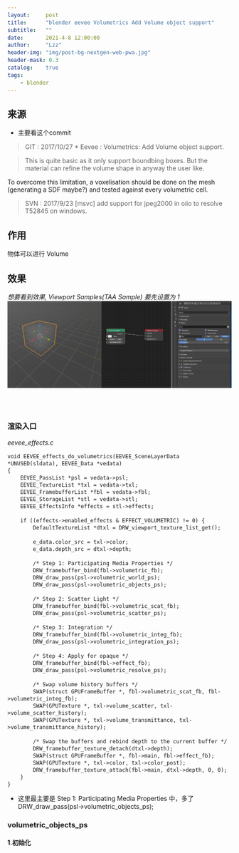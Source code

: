 ```yaml
---
layout:     post
title:      "blender eevee Volumetrics Add Volume object support"
subtitle:   ""
date:       2021-4-8 12:00:00
author:     "Lzz"
header-img: "img/post-bg-nextgen-web-pwa.jpg"
header-mask: 0.3
catalog:    true
tags:
    - blender
---
```


## 来源

- 主要看这个commit

> GIT : 2017/10/27  *   Eevee : Volumetrics: Add Volume object support. <br> 

> This is quite basic as it only support boundbing boxes.
But the material can refine the volume shape in anyway the user like.

>
To overcome this limitation, a voxelisation should be done on the mesh (generating a SDF maybe?) and tested against every volumetric cell.

> SVN : 2017/9/23  [msvc] add support for jpeg2000 in oiio to resolve T52845 on windows. 


## 作用
物体可以进行 Volume


## 效果
*想要看到效果, Viewport Samples(TAA Sample) 要先设置为 1*
![](/img/Eevee/Volumetrics+/02/1.png)

<br><br>


### 渲染入口

*eevee_effects.c*

```
void EEVEE_effects_do_volumetrics(EEVEE_SceneLayerData *UNUSED(sldata), EEVEE_Data *vedata)
{
	EEVEE_PassList *psl = vedata->psl;
	EEVEE_TextureList *txl = vedata->txl;
	EEVEE_FramebufferList *fbl = vedata->fbl;
	EEVEE_StorageList *stl = vedata->stl;
	EEVEE_EffectsInfo *effects = stl->effects;

	if ((effects->enabled_effects & EFFECT_VOLUMETRIC) != 0) {
		DefaultTextureList *dtxl = DRW_viewport_texture_list_get();

		e_data.color_src = txl->color;
		e_data.depth_src = dtxl->depth;

		/* Step 1: Participating Media Properties */
		DRW_framebuffer_bind(fbl->volumetric_fb);
		DRW_draw_pass(psl->volumetric_world_ps);
		DRW_draw_pass(psl->volumetric_objects_ps);

		/* Step 2: Scatter Light */
		DRW_framebuffer_bind(fbl->volumetric_scat_fb);
		DRW_draw_pass(psl->volumetric_scatter_ps);

		/* Step 3: Integration */
		DRW_framebuffer_bind(fbl->volumetric_integ_fb);
		DRW_draw_pass(psl->volumetric_integration_ps);

		/* Step 4: Apply for opaque */
		DRW_framebuffer_bind(fbl->effect_fb);
		DRW_draw_pass(psl->volumetric_resolve_ps);

		/* Swap volume history buffers */
		SWAP(struct GPUFrameBuffer *, fbl->volumetric_scat_fb, fbl->volumetric_integ_fb);
		SWAP(GPUTexture *, txl->volume_scatter, txl->volume_scatter_history);
		SWAP(GPUTexture *, txl->volume_transmittance, txl->volume_transmittance_history);

		/* Swap the buffers and rebind depth to the current buffer */
		DRW_framebuffer_texture_detach(dtxl->depth);
		SWAP(struct GPUFrameBuffer *, fbl->main, fbl->effect_fb);
		SWAP(GPUTexture *, txl->color, txl->color_post);
		DRW_framebuffer_texture_attach(fbl->main, dtxl->depth, 0, 0);
	}
}
```
>
- 这里最主要是 Step 1: Participating Media Properties 中，多了 DRW_draw_pass(psl->volumetric_objects_ps);


### volumetric_objects_ps

#### 1.初始化